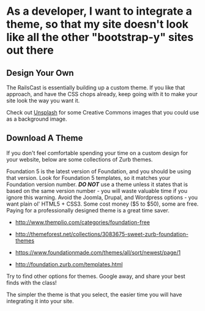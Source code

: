 # As a developer, I want to integrate a theme, so that my site doesn't look like all the other "bootstrap-y" sites out there

## Design Your Own

The RailsCast is essentially building up a custom theme. If you like that approach, and have the CSS chops already, keep going with it to make your site look the way you want it.

Check out [Unsplash](http://unsplash.com) for some Creative Commons images that you could use as a background image.

## Download A Theme

If you don't feel comfortable spending your time on a custom design for your website, below are some collections of Zurb themes.

Foundation 5 is the latest version of Foundation, and you should be using that version.  Look for Foundation 5 templates, so it matches your Foundation version number. ***DO NOT*** use a theme unless it states that is based on the same version number - you will waste valuable time if you ignore this warning.  Avoid the Joomla, Drupal, and Wordpress options - you want plain ol' HTML5 + CSS3. Some cost money ($5 to $50), some are free. Paying for a professionally designed theme is a great time saver.

- http://www.themplio.com/categories/foundation-free

- http://themeforest.net/collections/3083675-sweet-zurb-foundation-themes

- https://www.foundationmade.com/themes/all/sort/newest/page/1

- http://foundation.zurb.com/templates.html

Try to find other options for themes. Google away, and share your best finds with the class!

The simpler the theme is that you select, the easier time you will have integrating it into your site.


